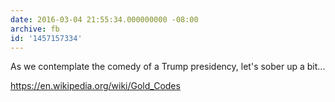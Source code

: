 ```yaml
---
date: 2016-03-04 21:55:34.000000000 -08:00
archive: fb
id: '1457157334'
---
```


As we contemplate the comedy of a Trump presidency, let's sober up a bit...

https://en.wikipedia.org/wiki/Gold_Codes
